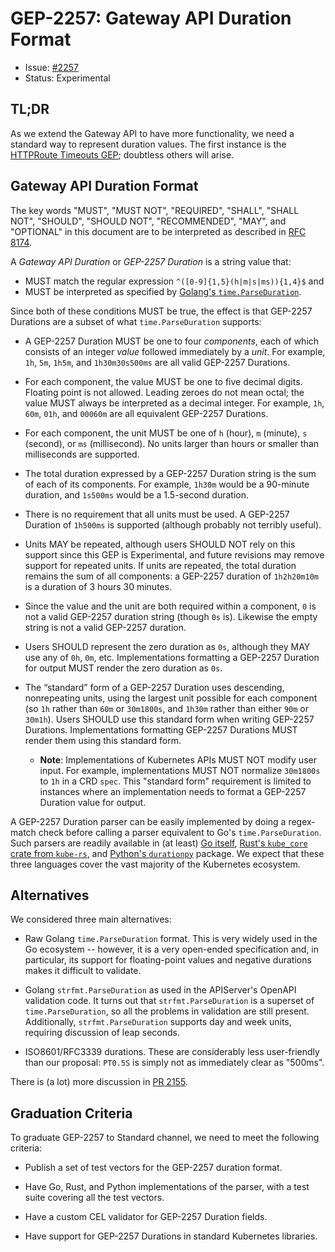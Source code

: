 # GEP-2257: Gateway API Duration Format

* Issue: [#2257](https://github.com/kubernetes-sigs/gateway-api/issues/2257)
* Status: Experimental

## TL;DR

As we extend the Gateway API to have more functionality, we need a standard
way to represent duration values. The first instance is the [HTTPRoute
Timeouts GEP][GEP-1742]; doubtless others will arise.

[GEP-1742]:/geps/gep-1742

## Gateway API Duration Format

The key words "MUST", "MUST NOT", "REQUIRED", "SHALL", "SHALL NOT", "SHOULD",
"SHOULD NOT", "RECOMMENDED", "MAY", and "OPTIONAL" in this document are to be
interpreted as described in [RFC 8174].

[RFC 8174]:https://datatracker.ietf.org/doc/html/rfc8174

A _Gateway API Duration_ or _GEP-2257 Duration_ is a string value that:

- MUST match the regular expression `^([0-9]{1,5}(h|m|s|ms)){1,4}$` and
- MUST be interpreted as specified by [Golang's `time.ParseDuration`][gotime].

Since both of these conditions MUST be true, the effect is that GEP-2257
Durations are a subset of what `time.ParseDuration` supports:

- A GEP-2257 Duration MUST be one to four _components_, each of which consists
  of an integer _value_ followed immediately by a _unit_. For example, `1h`,
  `5m`, `1h5m`, and `1h30m30s500ms` are all valid GEP-2257 Durations.

- For each component, the value MUST be one to five decimal digits. Floating
  point is not allowed. Leading zeroes do not mean octal; the value MUST
  always be interpreted as a decimal integer. For example, `1h`, `60m`, `01h`,
  and `00060m` are all equivalent GEP-2257 Durations.

- For each component, the unit MUST be one of `h` (hour), `m` (minute), `s`
  (second), or `ms` (millisecond). No units larger than hours or smaller than
  milliseconds are supported.

- The total duration expressed by a GEP-2257 Duration string is the sum of
  each of its components. For example, `1h30m` would be a 90-minute duration,
  and `1s500ms` would be a 1.5-second duration.

- There is no requirement that all units must be used. A GEP-2257 Duration of
  `1h500ms` is supported (although probably not terribly useful).

- Units MAY be repeated, although users SHOULD NOT rely on this support since
  this GEP is Experimental, and future revisions may remove support for
  repeated units. If units are repeated, the total duration remains the sum of
  all components: a GEP-2257 duration of `1h2h20m10m` is a duration of 3 hours
  30 minutes.

- Since the value and the unit are both required within a component, `0` is
  not a valid GEP-2257 duration string (though `0s` is). Likewise the empty
  string is not a valid GEP-2257 duration.

- Users SHOULD represent the zero duration as `0s`, although they MAY use any
  of `0h`, `0m`, etc. Implementations formatting a GEP-2257 Duration for
  output MUST render the zero duration as `0s`.

- The “standard” form of a GEP-2257 Duration uses descending, nonrepeating
  units, using the largest unit possible for each component (so `1h` rather
  than `60m` or `30m1800s`, and `1h30m` rather than either `90m` or `30m1h`).
  Users SHOULD use this standard form when writing GEP-2257 Durations.
  Implementations formatting GEP-2257 Durations MUST render them using this
  standard form.

    - **Note**: Implementations of Kubernetes APIs MUST NOT modify user input.
      For example, implementations MUST NOT normalize `30m1800s` to `1h` in a
      CRD `spec`. This "standard form" requirement is limited to instances
      where an implementation needs to format a GEP-2257 Duration value for
      output.

A GEP-2257 Duration parser can be easily implemented by doing a regex-match
check before calling a parser equivalent to Go's `time.ParseDuration`. Such
parsers are readily available in (at least) [Go itself][gotime], [Rust's
`kube_core` crate from `kube-rs`][kube-core], and [Python's
`durationpy`][durationpy] package. We expect that these three languages cover
the vast majority of the Kubernetes ecosystem.

[gotime]:https://pkg.go.dev/time#ParseDuration
[kube-core]:https://docs.rs/kube-core/latest/kube_core/duration/struct.Duration.html
[durationpy]:https://github.com/icholy/durationpy

## Alternatives

We considered three main alternatives:

- Raw Golang `time.ParseDuration` format. This is very widely used in the Go
  ecosystem -- however, it is a very open-ended specification and, in
  particular, its support for floating-point values and negative durations
  makes it difficult to validate.

- Golang `strfmt.ParseDuration` as used in the APIServer's OpenAPI validation
  code. It turns out that `strfmt.ParseDuration` is a superset of
  `time.ParseDuration`, so all the problems in validation are still present.
  Additionally, `strfmt.ParseDuration` supports day and week units, requiring
  discussion of leap seconds.

- ISO8601/RFC3339 durations. These are considerably less user-friendly than
  our proposal: `PT0.5S` is simply not as immediately clear as "500ms".

There is (a lot) more discussion in [PR 2155].

[PR 2155]:https://github.com/kubernetes-sigs/gateway-api/pull/2155

## Graduation Criteria

To graduate GEP-2257 to Standard channel, we need to meet the following
criteria:

- Publish a set of test vectors for the GEP-2257 duration format.

- Have Go, Rust, and Python implementations of the parser, with a test suite
  covering all the test vectors.

- Have a custom CEL validator for GEP-2257 Duration fields.

- Have support for GEP-2257 Durations in standard Kubernetes libraries.
